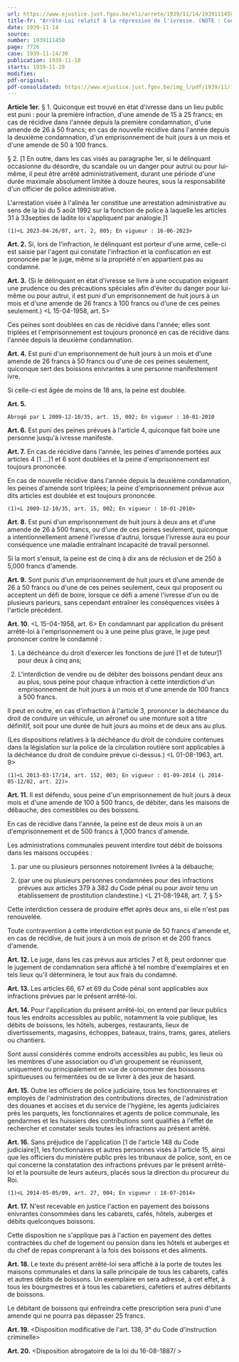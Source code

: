 ```yaml
---
url: https://www.ejustice.just.fgov.be/eli/arrete/1939/11/14/1939111450/justel
title-fr: "Arrêté-Loi relatif à la répression de l'ivresse. (NOTE : Consultation des versions antérieures à partir du 31-12-2009 et mise à jour au 06-06-2023)"
date: 1939-11-14
source:
number: 1939111450
page: 7726
case: 1939-11-14/30
publication: 1939-11-18
starts: 1939-11-28
modifies:
pdf-original:
pdf-consolidated: https://www.ejustice.just.fgov.be/img_l/pdf/1939/11/14/1939111450_F.pdf
---
```


**Article 1er.** § 1. Quiconque est trouvé en état d'ivresse dans un lieu public est puni : pour la première infraction, d'une amende de 15 à 25 francs; en cas de récidive dans l'année depuis la première condamnation, d'une amende de 26 à 50 francs; en cas de nouvelle récidive dans l'année depuis la deuxième condamnation, d'un emprisonnement de huit jours à un mois et d'une amende de 50 à 100 francs.

§ 2. [1 En outre, dans les cas visés au paragraphe 1er, si le délinquant occasionne du désordre, du scandale ou un danger pour autrui ou pour lui-même, il peut être arrêté administrativement, durant une période d'une durée maximale absolument limitée à douze heures, sous la responsabilité d'un officier de police administrative.

L'arrestation visée à l'alinéa 1er constitue une arrestation administrative au sens de la loi du 5 août 1992 sur la fonction de police à laquelle les articles 31 à 33septies de ladite loi s'appliquent par analogie.]1

`(1)<L 2023-04-26/07, art. 2, 005; En vigueur : 16-06-2023>`

**Art. 2.** Si, lors de l'infraction, le délinquant est porteur d'une arme, celle-ci est saisie par l'agent qui constate l'infraction et la confiscation en est prononcée par le juge, même si la propriété n'en appartient pas au condamné.

**Art. 3.** (Si le délinquant en état d'ivresse se livre à une occupation exigeant une prudence ou des précautions spéciales afin d'éviter du danger pour lui-même ou pour autrui, il est puni d'un emprisonnement de huit jours à un mois et d'une amende de 26 francs à 100 francs ou d'une de ces peines seulement.) <L 15-04-1958, art. 5>

Ces peines sont doublées en cas de récidive dans l'année; elles sont triplées et l'emprisonnement est toujours prononcé en cas de récidive dans l'année depuis la deuxième condamnation.

**Art. 4.** Est puni d'un emprisonnement de huit jours à un mois et d'une amende de 26 francs à 50 francs ou d'une de ces peines seulement, quiconque sert des boissons enivrantes à une personne manifestement ivre.

Si celle-ci est âgée de moins de 18 ans, la peine est doublée.

**Art. 5.**

`Abrogé par L 2009-12-10/35, art. 15, 002; En vigueur : 10-01-2010`

**Art. 6.** Est puni des peines prévues à l'article 4, quiconque fait boire une personne jusqu'à ivresse manifeste.

**Art. 7.** En cas de récidive dans l'année, les peines d'amende portées aux articles 4 [1 ...]1 et 6 sont doublées et la peine d'emprisonnement est toujours prononcée.

En cas de nouvelle récidive dans l'année depuis la deuxième condamnation, les peines d'amende sont triplées; la peine d'emprisonnement prévue aux dits articles est doublée et est toujours prononcée.

`(1)<L 2009-12-10/35, art. 15, 002; En vigueur : 10-01-2010>`

**Art. 8.** Est puni d'un emprisonnement de huit jours à deux ans et d'une amende de 26 à 500 francs, ou d'une de ces peines seulement, quiconque a intentionnellement amené l'ivresse d'autrui, lorsque l'ivresse aura eu pour conséquence une maladie entraînant incapacité de travail personnel.

Si la mort s'ensuit, la peine est de cinq à dix ans de réclusion et de 250 à 5,000 francs d'amende.

**Art. 9.** Sont punis d'un emprisonnement de huit jours et d'une amende de 26 à 50 francs ou d'une de ces peines seulement, ceux qui proposent ou acceptent un défi de boire, lorsque ce défi a amené l'ivresse d'un ou de plusieurs parieurs, sans cependant entraîner les conséquences visées à l'article précédent.

**Art. 10.** <L 15-04-1958, art. 6> En condamnant par application du présent arrêté-loi à l'emprisonnement ou à une peine plus grave, le juge peut prononcer contre le condamné :

1. La déchéance du droit d'exercer les fonctions de juré [1 et de tuteur]1 pour deux à cinq ans;

2. L'interdiction de vendre ou de débiter des boissons pendant deux ans au plus, sous peine pour chaque infraction à cette interdiction d'un emprisonnement de huit jours à un mois et d'une amende de 100 francs à 500 francs.

Il peut en outre, en cas d'infraction à l'article 3, prononcer la déchéance du droit de conduire un véhicule, un aéronef ou une monture soit à titre définitif, soit pour une durée de huit jours au moins et de deux ans au plus.

(Les dispositions relatives à la déchéance du droit de conduire contenues dans la législation sur la police de la circulation routière sont applicables à la déchéance du droit de conduire prévue ci-dessus.) <L 01-08-1963, art. 9>

`(1)<L 2013-03-17/14, art. 152, 003; En vigueur : 01-09-2014 (L 2014-05-12/02, art. 22)>`

**Art. 11.** Il est défendu, sous peine d'un emprisonnement de huit jours à deux mois et d'une amende de 100 à 500 francs, de débiter, dans les maisons de débauche, des comestibles ou des boissons.

En cas de récidive dans l'année, la peine est de deux mois à un an d'emprisonnement et de 500 francs à 1,000 francs d'amende.

Les administrations communales peuvent interdire tout débit de boissons dans les maisons occupées :

1. par une ou plusieurs personnes notoirement livrées à la débauche;

2. (par une ou plusieurs personnes condamnées pour des infractions prévues aux articles 379 à 382 du Code pénal ou pour avoir tenu un établissement de prostitution clandestine.) <L 21-08-1948, art. 7, § 5>

Cette interdiction cessera de produire effet après deux ans, si elle n'est pas renouvelée.

Toute contravention à cette interdiction est punie de 50 francs d'amende et, en cas de récidive, de huit jours à un mois de prison et de 200 francs d'amende.

**Art. 12.** Le juge, dans les cas prévus aux articles 7 et 8, peut ordonner que le jugement de condamnation sera affiché à tel nombre d'exemplaires et en tels lieux qu'il déterminera, le tout aux frais du condamné.

**Art. 13.** Les articles 66, 67 et 69 du Code pénal sont applicables aux infractions prévues par le présent arrêté-loi.

**Art. 14.** Pour l'application du présent arrêté-loi, on entend par lieux publics tous les endroits accessibles au public, notamment la voie publique, les débits de boissons, les hôtels, auberges, restaurants, lieux de divertissements, magasins, échoppes, bateaux, trains, trams, gares, ateliers ou chantiers.

Sont aussi considérés comme endroits accessibles au public, les lieux où les membres d'une association ou d'un groupement se réunissent, uniquement ou principalement en vue de consommer des boissons spiritueuses ou fermentées ou de se livrer à des jeux de hasard.

**Art. 15.** Outre les officiers de police judiciaire, tous les fonctionnaires et employés de l'administration des contributions directes, de l'administration des douanes et accises et du service de l'hygiène, les agents judiciaires près les parquets, les fonctionnaires et agents de police communale, les gendarmes et les huissiers des contributions sont qualifiés à l'effet de rechercher et constater seuls toutes les infractions au présent arrêté.

**Art. 16.** Sans préjudice de l'application [1 de l'article 148 du Code judiciaire]1, les fonctionnaires et autres personnes visés à l'article 15, ainsi que les officiers du ministère public près les tribunaux de police, sont, en ce qui concerne la constatation des infractions prévues par le présent arrêté-loi et la poursuite de leurs auteurs, placés sous la direction du procureur du Roi.

`(1)<L 2014-05-05/09, art. 27, 004; En vigueur : 18-07-2014>`

**Art. 17.** N'est recevable en justice l'action en payement des boissons enivrantes consommées dans les cabarets, cafés, hôtels, auberges et débits quelconques boissons.

Cette disposition ne s'applique pas à l'action en payement des dettes contractées du chef de logement ou pension dans les hôtels et auberges et du chef de repas comprenant à la fois des boissons et des aliments.

**Art. 18.** Le texte du présent arrêté-loi sera affiché à la porte de toutes les maisons communales et dans la salle principale de tous les cabarets, cafés et autres débits de boissons. Un exemplaire en sera adressé, à cet effet, à tous les bourgmestres et à tous les cabaretiers, cafetiers et autres débitants de boissons.

Le débitant de boissons qui enfreindra cette prescription sera puni d'une amende qui ne pourra pas dépasser 25 francs.

**Art. 19.** <Disposition modificative de l'art. 138, 3° du Code d'instruction criminelle>

**Art. 20.** <Disposition abrogatoire de la loi du 16-08-1887/ >
